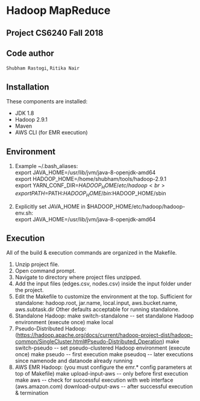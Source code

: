 # Hadoop MapReduce 
## Project CS6240 Fall 2018

Code author
-----------
`Shubham Rastogi`, `Ritika Nair`

Installation
------------
These components are installed:
- JDK 1.8
- Hadoop 2.9.1
- Maven
- AWS CLI (for EMR execution)

Environment
-----------
1) Example ~/.bash_aliases:<br>
export JAVA_HOME=/usr/lib/jvm/java-8-openjdk-amd64<br>
export HADOOP_HOME=/home/shubham/tools/hadoop-2.9.1<br>
export YARN_CONF_DIR=$HADOOP_HOME/etc/hadoop<br>
export PATH=$PATH:$HADOOP_HOME/bin:$HADOOP_HOME/sbin<br>

2) Explicitly set JAVA_HOME in $HADOOP_HOME/etc/hadoop/hadoop-env.sh:<br>
export JAVA_HOME=/usr/lib/jvm/java-8-openjdk-amd64<br>

Execution
---------
All of the build & execution commands are organized in the Makefile.<br>
1) Unzip project file.
2) Open command prompt.
3) Navigate to directory where project files unzipped.
4) Add the input files (edges.csv, nodes.csv) inside the input folder under the project.
5) Edit the Makefile to customize the environment at the top.
	Sufficient for standalone: hadoop.root, jar.name, local.input, aws.bucket.name, aws.subtask.dir
	Other defaults acceptable for running standalone.
6) Standalone Hadoop:
	make switch-standalone		-- set standalone Hadoop environment (execute once)
	make local
7) Pseudo-Distributed Hadoop: (https://hadoop.apache.org/docs/current/hadoop-project-dist/hadoop-common/SingleCluster.html#Pseudo-Distributed_Operation)
	make switch-pseudo			-- set pseudo-clustered Hadoop environment (execute once)
	make pseudo					-- first execution
	make pseudoq				-- later executions since namenode and datanode already running 
8) AWS EMR Hadoop: (you must configure the emr.* config parameters at top of Makefile)
	make upload-input-aws		-- only before first execution
	make aws					-- check for successful execution with web interface (aws.amazon.com)
	download-output-aws			-- after successful execution & termination
